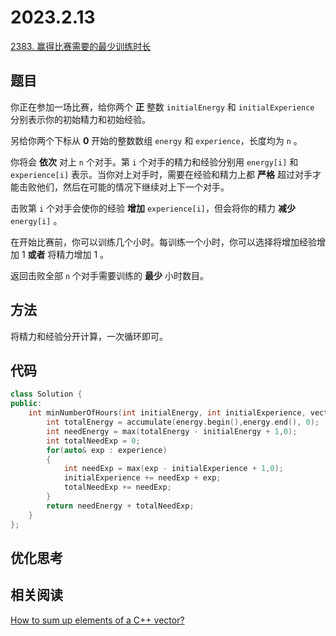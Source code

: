 # 2023.2.13

[2383. 赢得比赛需要的最少训练时长](https://leetcode.cn/problems/minimum-hours-of-training-to-win-a-competition/)

## 题目

你正在参加一场比赛，给你两个 **正** 整数 `initialEnergy` 和 `initialExperience` 分别表示你的初始精力和初始经验。

另给你两个下标从 **0** 开始的整数数组 `energy` 和 `experience`，长度均为 `n` 。

你将会 **依次** 对上 `n` 个对手。第 `i` 个对手的精力和经验分别用 `energy[i]` 和 `experience[i]` 表示。当你对上对手时，需要在经验和精力上都 **严格** 超过对手才能击败他们，然后在可能的情况下继续对上下一个对手。

击败第 `i` 个对手会使你的经验 **增加** `experience[i]`，但会将你的精力 **减少**  `energy[i]` 。

在开始比赛前，你可以训练几个小时。每训练一个小时，你可以选择将增加经验增加 1 **或者** 将精力增加 1 。

返回击败全部 `n` 个对手需要训练的 **最少** 小时数目。

## 方法

将精力和经验分开计算，一次循环即可。

## 代码

``` cpp
class Solution {
public:
    int minNumberOfHours(int initialEnergy, int initialExperience, vector<int>& energy, vector<int>& experience) {
        int totalEnergy = accumulate(energy.begin(),energy.end(), 0);
        int needEnergy = max(totalEnergy - initialEnergy + 1,0);
        int totalNeedExp = 0;
        for(auto& exp : experience)
        {
            int needExp = max(exp - initialExperience + 1,0);
            initialExperience += needExp + exp;
            totalNeedExp += needExp;
        }
        return needEnergy + totalNeedExp;
    }
};
```

## 优化思考

## 相关阅读

[How to sum up elements of a C++ vector?](https://stackoverflow.com/questions/3221812/how-to-sum-up-elements-of-a-c-vector)
